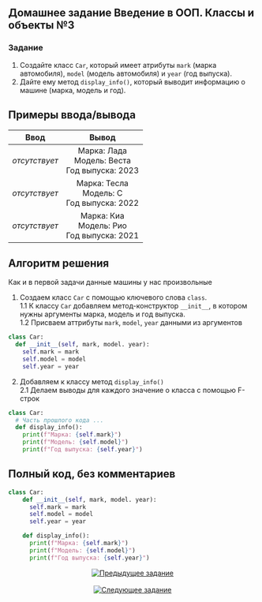 ## Домашнее задание Введение в ООП. Классы и объекты №3
  ### Задание
  1. Создайте класс `Car`, который имеет атрибуты `mark` (марка автомобиля), `model` (модель автомобиля) и `year` (год выпуска).
  2. Дайте ему метод `display_info()`, который выводит информацию о машине (марка, модель и год).


## Примеры ввода/вывода 
  | Ввод  | Вывод  |
  |:-:|:---------------:|
  | *отсутствует* | Марка: Лада<br>Модель: Веста<br>Год выпуска: 2023 |
  | *отсутствует* | Марка: Тесла<br>Модель: С<br>Год выпуска: 2022 |
  | *отсутствует* | Марка: Киа<br>Модель: Рио<br>Год выпуска: 2021 |

## Алгоритм решения
  Как и в первой задачи данные машины у нас произвольные <br>
  1. Создаем класс `Car` с помощью ключевого слова `class`. <br>
  1.1 К классу `Car` добавляем метод-конструктор `__init__`, в котором нужны аргументы марка, модель и год выпуска. <br>
  1.2 Присваем аттрибуты `mark`, `model`, `year` данными из аргументов <br>
  ```py
  class Car:
    def __init__(self, mark, model. year):
      self.mark = mark
      self.model = model
      self.year = year
  ```
  2. Добавляем к классу метод `display_info()` <br>
    2.1 Делаем выводы для каждого значение о класса с помощью F-строк
  ```py
  class Car:
    # Часть прошлого кода ...
    def display_info():
      print(f"Марка: {self.mark}")
      print(f"Модель: {self.model}")
      print(f"Год выпуска: {self.year}")
  ```
## Полный код, без комментариев
```py
class Car:
    def __init__(self, mark, model. year):
      self.mark = mark
      self.model = model
      self.year = year

    def display_info():
      print(f"Марка: {self.mark}")
      print(f"Модель: {self.model}")
      print(f"Год выпуска: {self.year}")
```

<p align="center">
    <a href="../2. 2D lists/readme.md">
      <img alt="Предыдущее задание" src="https://img.shields.io/badge/%D0%9F%D1%80%D0%B5%D0%B4%D1%8B%D0%B4%D1%83%D1%89%D0%B5%D0%B5-%D0%97%D0%B0%D0%B4%D0%B0%D0%BD%D0%B8%D0%B5-e22445?style=for-the-badge&logo=accenture&logoColor=e22445">
    </a>
    &nbsp;&nbsp;&nbsp;&nbsp;&nbsp;&nbsp;&nbsp;&nbsp;&nbsp;&nbsp;&nbsp;&nbsp;&nbsp;&nbsp;&nbsp;&nbsp;&nbsp;&nbsp;&nbsp;&nbsp;&nbsp;&nbsp;&nbsp;&nbsp;&nbsp;&nbsp;&nbsp;&nbsp;&nbsp;&nbsp;&nbsp;&nbsp;&nbsp;&nbsp;&nbsp;&nbsp;&nbsp;&nbsp;&nbsp;&nbsp;&nbsp;&nbsp;&nbsp;&nbsp;&nbsp;&nbsp;&nbsp;&nbsp;&nbsp;&nbsp;&nbsp;&nbsp;&nbsp;&nbsp;&nbsp;&nbsp;&nbsp;&nbsp;&nbsp;&nbsp;&nbsp;&nbsp;&nbsp;&nbsp;&nbsp;&nbsp;&nbsp;&nbsp;&nbsp;&nbsp;&nbsp;&nbsp;&nbsp;&nbsp;&nbsp;&nbsp;&nbsp;&nbsp;&nbsp;&nbsp;&nbsp;&nbsp;&nbsp;&nbsp;&nbsp;&nbsp;&nbsp;&nbsp;&nbsp;&nbsp;&nbsp;&nbsp;&nbsp;&nbsp;&nbsp;&nbsp;&nbsp;&nbsp;&nbsp;&nbsp;&nbsp;&nbsp;&nbsp;&nbsp;&nbsp;&nbsp;&nbsp;&nbsp;&nbsp;&nbsp;
    <a href="../4. inheritance/readme.md">
      <img alt="Следующее задание" src="https://img.shields.io/badge/%D0%A1%D0%BB%D0%B5%D0%B4%D1%83%D1%8E%D1%89%D0%B5%D0%B5-%D0%97%D0%B0%D0%B4%D0%B0%D0%BD%D0%B8%D0%B5-e22445?style=for-the-badge&logo=accenture&logoColor=e22445">
    </a>
</p>

